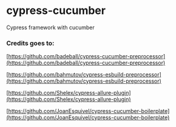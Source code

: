 # cypress-cucumber
Cypress framework with cucumber

### Credits goes to:

[https://github.com/badeball/cypress-cucumber-preprocessor](https://github.com/badeball/cypress-cucumber-preprocessor)

[https://github.com/bahmutov/cypress-esbuild-preprocessor](https://github.com/bahmutov/cypress-esbuild-preprocessor)

[https://github.com/Shelex/cypress-allure-plugin](https://github.com/Shelex/cypress-allure-plugin)

[https://github.com/JoanEsquivel/cypress-cucumber-boilerplate](https://github.com/JoanEsquivel/cypress-cucumber-boilerplate)